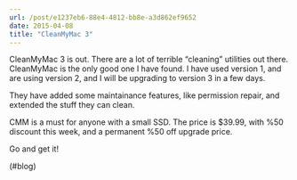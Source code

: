 ```yaml
---
url: /post/e1237eb6-88e4-4812-bb8e-a3d862ef9652
date: 2015-04-08
title: "CleanMyMac 3"
---
```


CleanMyMac 3 is out. There are a lot of terrible &#8220;cleaning&#8221; utilities out there. CleanMyMac is the only good one I have found. I have used version 1, and are using version 2, and I will be upgrading to version 3 in a few days.



They have added some maintainance features, like permission repair, and extended the stuff they can clean.



CMM is a must for anyone with a small SSD. The price is $39.99, with %50 discount this week, and a permanent %50 off upgrade price.



Go and get it!



(#blog)